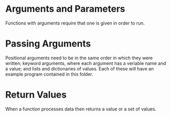 # Arguments and Parameters
Functions with arguments require that one is given in order to run. 

# Passing Arguments
Positional arguments need to be in the same order in which they were written; keyword arguments, where each argument has a veriable name and a value; and lists and dictionaries
of values. Each of these will have an example program contained in this folder. 

# Return Values
When a function processes data then returns a value or a set of values. 
